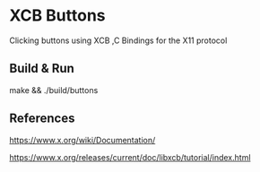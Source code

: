 # XCB Buttons
Clicking buttons using XCB ,C Bindings for the X11 protocol
## Build & Run
make && ./build/buttons
## References
https://www.x.org/wiki/Documentation/

https://www.x.org/releases/current/doc/libxcb/tutorial/index.html

